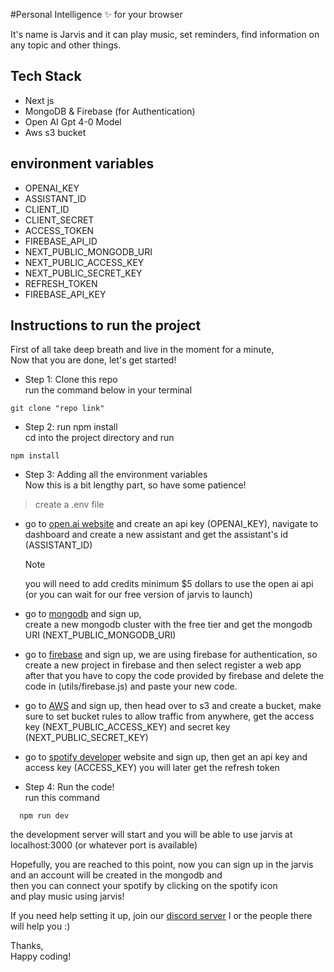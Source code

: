 #Personal Intelligence ✨ for your browser  
  

It's name is Jarvis and it can play music, set reminders, find information on any topic and other things.

## Tech Stack  
- Next js
- MongoDB & Firebase (for Authentication)
- Open AI Gpt 4-0 Model
- Aws s3 bucket
  
## environment variables 
- OPENAI_KEY
- ASSISTANT_ID
- CLIENT_ID
- CLIENT_SECRET
- ACCESS_TOKEN
- FIREBASE_API_ID
- NEXT_PUBLIC_MONGODB_URI  
- NEXT_PUBLIC_ACCESS_KEY
- NEXT_PUBLIC_SECRET_KEY
- REFRESH_TOKEN
- FIREBASE_API_KEY  

## Instructions to run the project  
First of all take deep breath and live in the moment for a minute,  
Now that you are done, let's get started!  

- Step 1: Clone this repo   
run the command below in your terminal  
``` 
git clone "repo link"
```  
- Step 2: run npm install  
cd into the project directory and run
```
npm install
```  
- Step 3: Adding all the environment variables  
Now this is a bit lengthy part, so have some patience!  

> create a .env file
  
  - go to [open.ai website]("https://platform.openai.com/docs/assistants/overview") and create an api key (OPENAI_KEY),
    navigate to dashboard and create a new assistant and get the assistant's id (ASSISTANT_ID)  
    > [!Note]   
    > you will need to add credits minimum $5 dollars to use the open ai api (or you can wait for our free version of jarvis to launch)  
   
 - go to [mongodb]("mongodb.com") and sign up,  
   create a new mongodb cluster with the free tier and get the mongodb URI (NEXT_PUBLIC_MONGODB_URI)

 - go to [firebase]("https://firebase.google.com/") and sign up,
   we are using firebase for authentication, so create a new project in firebase and then select register a web app  
   after that you have to copy the code provided by firebase and delete the code in (utils/firebase.js) and paste your new code.  
  
-  go to [AWS]("https://aws.amazon.com/") and sign up,
   then head over to s3 and create a bucket, make sure to set bucket rules to allow traffic from anywhere,
   get the access key (NEXT_PUBLIC_ACCESS_KEY) and secret key (NEXT_PUBLIC_SECRET_KEY)
    
-  go to [spotify developer](https://developer.spotify.com/) website and sign up,
   then get an api key and access key (ACCESS_KEY) you will later get the refresh token

- Step 4: Run the code!  
run this command  
```
  npm run dev  
```  
the development server will start and you will be able to use jarvis at localhost:3000  (or whatever port is available)  
  
Hopefully, you are reached to this point, now you can sign up in the jarvis   
and an account will be created in the mongodb and   
then you can connect your spotify by clicking on the spotify icon   
and play music using jarvis!  

If you need help setting it up, join our [discord server](https://discord.gg/DcZmxMsfjb) I or the people there will help you :)  
  
Thanks,  
Happy coding!



